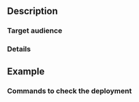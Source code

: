 ## Description

### Target audience


### Details


## Example



### Commands to check the deployment








